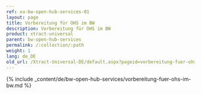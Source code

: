 ```yaml
---
ref: xu-bw-open-hub-services-01
layout: page
title: Vorbereitung für OHS im BW
description: Vorbereitung für OHS im BW
product: xtract-universal
parent: bw-open-hub-services
permalink: /:collection/:path
weight: 1
lang: de_DE
old_url: /Xtract-Universal-DE/default.aspx?pageid=vorbereitung-fuer-ohs-im-bw
---
```

{% include _content/de/bw-open-hub-services/vorbereitung-fuer-ohs-im-bw.md %}
  